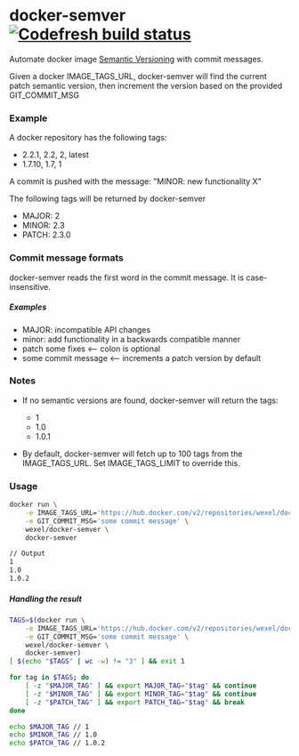 # docker-semver [![Codefresh build status](https://g.codefresh.io/api/badges/pipeline/wexel/Utils%2Fsemver?branch=master&key=eyJhbGciOiJIUzI1NiJ9.NWVjODc4OTNhNjJlNzAwZDU0ZDUwYmIx.wCWD3CFfgsDRWQY-K2COubziUQaUEJuZ3sjKHQ1roEQ&type=cf-1)](https%3A%2F%2Fg.codefresh.io%2Fpipelines%2Fsemver%2Fbuilds%3FrepoOwner%3Dwexel-nath%26repoName%3Ddocker-semver%26serviceName%3Dwexel-nath%252Fdocker-semver%26filter%3Dtrigger%3Abuild~Build%3Bbranch%3Amaster%3Bpipeline%3A5edd7c3f8b63eaf20d2e9437~semver)
Automate docker image [Semantic Versioning](https://semver.org/) with commit messages.

Given a docker IMAGE_TAGS_URL, docker-semver will find the current patch semantic version,
then increment the version based on the provided GIT_COMMIT_MSG 

### Example
A docker repository has the following tags:
* 2.2.1, 2.2, 2, latest
* 1.7.10, 1.7, 1

A commit is pushed with the message: "MINOR: new functionality X"

The following tags will be returned by docker-semver
* MAJOR: 2
* MINOR: 2.3
* PATCH: 2.3.0

### Commit message formats
docker-semver reads the first word in the commit message. It is case-insensitive.
##### Examples
* MAJOR: incompatible API changes
* minor: add functionality in a backwards compatible manner
* patch some fixes <-- colon is optional
* some commit message <-- increments a patch version by default 

### Notes
* If no semantic versions are found, docker-semver will return the tags:
  * 1
  * 1.0
  * 1.0.1

* By default, docker-semver will fetch up to 100 tags from the IMAGE_TAGS_URL.
Set IMAGE_TAGS_LIMIT to override this.

### Usage
```sh
docker run \
    -e IMAGE_TAGS_URL='https://hub.docker.com/v2/repositories/wexel/docker-semver/tags' \
    -e GIT_COMMIT_MSG='some commit message' \
    wexel/docker-semver \
    docker-semver

// Output
1
1.0
1.0.2
```

##### Handling the result
```sh
TAGS=$(docker run \
    -e IMAGE_TAGS_URL='https://hub.docker.com/v2/repositories/wexel/docker-semver/tags' \
    -e GIT_COMMIT_MSG='some commit message' \
    wexel/docker-semver \
    docker-semver)
[ $(echo "$TAGS" | wc -w) != "3" ] && exit 1

for tag in $TAGS; do
    [ -z "$MAJOR_TAG" ] && export MAJOR_TAG="$tag" && continue
    [ -z "$MINOR_TAG" ] && export MINOR_TAG="$tag" && continue
    [ -z "$PATCH_TAG" ] && export PATCH_TAG="$tag" && break
done

echo $MAJOR_TAG // 1
echo $MINOR_TAG // 1.0
echo $PATCH_TAG // 1.0.2
```
